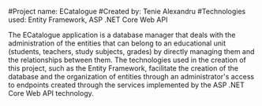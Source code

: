   #Project name: ECatalogue
  #Created by: Tenie Alexandru
  #Technologies used: Entity Framework, ASP .NET Core Web API
  
  
  The ECatalogue application is a database manager that deals 
with the administration of the entities that can belong 
to an educational unit (students, teachers, study subjects, grades) 
by directly managing them and the relationships between them. 
  The technologies used in the creation of this project, such as 
the Entity Framework, facilitate the creation of the database 
and the organization of entities through an administrator's access 
to endpoints created through the services implemented by the 
ASP .NET Core Web API technology.
